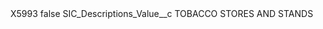 <?xml version="1.0" encoding="UTF-8"?>
<CustomMetadata xmlns="http://soap.sforce.com/2006/04/metadata" xmlns:xsi="http://www.w3.org/2001/XMLSchema-instance" xmlns:xsd="http://www.w3.org/2001/XMLSchema">
    <label>X5993</label>
    <protected>false</protected>
    <values>
        <field>SIC_Descriptions_Value__c</field>
        <value xsi:type="xsd:string">TOBACCO STORES AND STANDS</value>
    </values>
</CustomMetadata>

